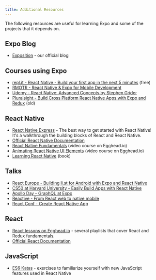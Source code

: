 ```yaml
---
title: Additional Resources
---
```


The following resources are useful for learning Expo and some of the projects that it depends on.

## Expo Blog

- [Exposition](https://blog.expo.io/) - our official blog

## Courses using Expo

- [repl.it - React Native - Build your first app in the next 5 minutes](https://repl.it/site/react_native) (free)
- [RMOTR - React Native & Expo for Mobile Development](https://rmotr.com/introduction-to-react-native-and-expo)
- [Udemy - React Native: Advanced Concepts by Stephen Grider](https://www.udemy.com/react-native-advanced/)
- [Pluralsight - Build Cross Platform React Native Apps with Expo and Redux](https://www.pluralsight.com/courses/build-react-native-exponent-redux-apps) (old)

## React Native

- [React Native Express](http://www.reactnativeexpress.com/) - The best way to get started with React Native! It's a walkthrough the building blocks of React and React Native.
- [Official React Native Documentation](https://facebook.github.io/react-native/docs/sample-application-movies.html)
- [React Native Fundamentals](https://egghead.io/courses/react-native-fundamentals) (video course on Egghead.io)
- [Animating React Native UI Elements](https://egghead.io/courses/animate-react-native-ui-elements) (video course on Egghead.io)
- [Learning React Native](http://shop.oreilly.com/product/0636920041511.do) (book)

## Talks

- [React Europe - Building li.st for Android with Expo and React Native](https://www.youtube.com/watch?v=cI9bDvDEsYE)
- [CS50 at Harvard University - Easily Build Apps with React Native](https://www.youtube.com/watch?v=uFrAZfPW9JY)
- [Apollo Day - GraphQL at Expo](https://www.youtube.com/watch?v=E398q4HGRBA)
- [Reactive - From React web to native mobile](https://www.youtube.com/watch?v=-XxSCi8TKuk)
- [React Conf - Create React Native App](https://www.youtube.com/watch?v=9baaVjGdBqs)

## React

- [React lessons on Egghead.io](https://egghead.io/technologies/react) - several playlists that cover React and Redux fundamentals.
- [Official React Documentation](https://facebook.github.io/react/docs/getting-started.html)

## JavaScript

- [ES6 Katas](http://es6katas.org/) - exercises to familiarize yourself with new JavaScript features used in React Native
